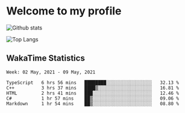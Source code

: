 # Welcome to my profile

![Github stats](https://github-readme-stats.vercel.app/api?username=xinthose&show_icons=true&theme=radical&count_private=true)

![Top Langs](https://github-readme-stats.vercel.app/api/top-langs/?username=xinthose)

## WakaTime Statistics
<!--START_SECTION:waka-->
```text
Week: 02 May, 2021 - 09 May, 2021

TypeScript   6 hrs 56 mins   ████████░░░░░░░░░░░░░░░░░   32.13 % 
C++          3 hrs 37 mins   ████▒░░░░░░░░░░░░░░░░░░░░   16.81 % 
HTML         2 hrs 41 mins   ███░░░░░░░░░░░░░░░░░░░░░░   12.46 % 
C#           1 hr 57 mins    ██▒░░░░░░░░░░░░░░░░░░░░░░   09.06 % 
Markdown     1 hr 54 mins    ██▒░░░░░░░░░░░░░░░░░░░░░░   08.80 % 
```
<!--END_SECTION:waka-->
